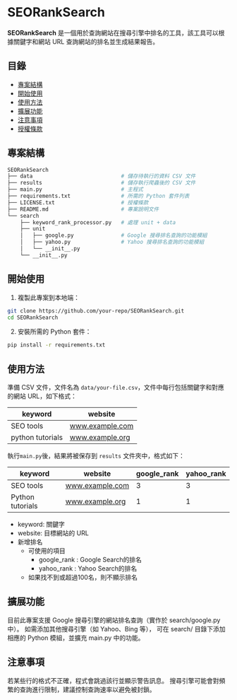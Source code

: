 # SEORankSearch

**SEORankSearch** 是一個用於查詢網站在搜尋引擎中排名的工具，該工具可以根據關鍵字和網站 URL 查詢網站的排名並生成結果報告。

## 目錄
- [專案結構](#專案結構)
- [開始使用](#開始使用)
- [使用方法](#使用方法)
- [擴展功能](#擴展功能)
- [注意事項](#注意事項)
- [授權條款](#license)

## 專案結構

```bash
SEORankSearch
├── data                            # 儲存待執行的資料 CSV 文件
├── results                         # 儲存執行爬蟲後的 CSV 文件
├── main.py                         # 主程式
├── requirements.txt                # 所需的 Python 套件列表
├── LICENSE.txt                     # 授權條款
├── README.md                       # 專案說明文件
└── search
    ├── keyword_rank_processor.py   # 處理 unit + data
    ├── unit
    │   ├── google.py               # Google 搜尋排名查詢的功能模組
    │   ├── yahoo.py                # Yahoo 搜尋排名查詢的功能模組
    │   └── __init__.py
    └── __init__.py
```


## 開始使用

1. 複製此專案到本地端：

```bash
git clone https://github.com/your-repo/SEORankSearch.git
cd SEORankSearch
```

2. 安裝所需的 Python 套件：

```bash
pip install -r requirements.txt
```

## 使用方法
準備 CSV 文件，文件名為 `data/your-file.csv`，文件中每行包括關鍵字和對應的網站 URL，如下格式：

| keyword           | website            |
|-------------------|--------------------|
| SEO tools         | www.example.com    |
| python tutorials  | www.example.org    |


執行`main.py`後，結果將被保存到 `results` 文件夾中，格式如下：

| keyword           | website            | google_rank |yahoo_rank| 
|-------------------|--------------------|-------------|----------|
| SEO tools         | www.example.com    | 3           | 3        |
| Python tutorials  | www.example.org    | 1           | 1        |

- keyword: 關鍵字
- website: 目標網站的 URL
- 新增排名
    - 可使用的項目
        - google_rank : Google Search的排名
        - yahoo_rank : Yahoo Search的排名
    - 如果找不到或超過100名，則不顯示排名

## 擴展功能
目前此專案支援 Google 搜尋引擎的網站排名查詢（實作於 search/google.py 中）。
如需添加其他搜尋引擎（如 Yahoo、Bing 等），
可在 search/ 目錄下添加相應的 Python 模組，並擴充 main.py 中的功能。

## 注意事項
若某些行的格式不正確，程式會跳過該行並顯示警告訊息。
搜尋引擎可能會對頻繁的查詢進行限制，建議控制查詢速率以避免被封鎖。